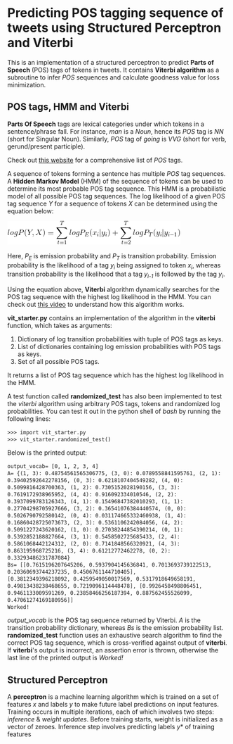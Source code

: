 # Predicting POS tagging sequence of tweets using Structured Perceptron and Viterbi

This is an implementation of a structured perceptron to predict **Parts of Speech** (POS) tags of tokens in tweets. It contains **Viterbi algorithm** as a subroutine to infer *POS* sequences and calculate goodness value for loss minimization. 

## POS tags, HMM and Viterbi
**Parts Of Speech** tags are lexical categories under which tokens in a sentence/phrase fall. For instance, *man* is a *Noun*, hence its *POS* tag is *NN* (short for Singular Noun). Similarly, *POS* tag of *going* is *VVG* (short for verb, gerund/present participle).

Check out [this website](https://www.sketchengine.co.uk/penn-treebank-tagset/) for a comprehensive list of *POS* tags.

A sequence of tokens forming a sentence has multiple *POS* tag sequences. A **Hidden Markov Model** (HMM) of the sequence of tokens can be used to determine its most probable POS tag sequence. This HMM is a probabilistic model of all possible POS tag sequences. The log likelihood of a given POS tag sequence *Y* for a sequence of tokens *X* can be determined using the equation below:

![img](https://raw.githubusercontent.com/Tapojit/structured-perceptron-and-viterbi/master/HMM.png)

Here, *P<sub>E</sub>* is emission probability and *P<sub>T</sub>* is transition probability. Emission probability is the likelihood of a tag *y<sub>i</sub>* being assigned to token *x<sub>i</sub>*, whereas transition probability is the likelihood that a tag *y<sub>i-1</sub>* is followed by the tag *y<sub>i</sub>*.

Using the equation above, **Viterbi** algorithm dynamically searches for the POS tag sequence with the highest log likelihood in the HMM. You can check out [this video](https://www.youtube.com/watch?v=_568XqOByTs) to understand how this algorithm works.

**vit_starter.py** contains an implementation of the algorithm in the **viterbi** function, which takes as arguments:
1. Dictionary of log transition probabilities with tuple of POS tags as keys.
2. List of dictionaries containing log emission probabilities with POS tags as keys.
3. Set of all possible POS tags.

It returns a list of POS tag sequence which has the highest log likelihood in the HMM.

A test function called **randomized_test** has also been implemented to test the *viterbi* algorithm using arbitrary POS tags, tokens and randomized log probabilities. You can test it out in the python shell of *bash* by running the following lines:

```
>>> import vit_starter.py
>>> vit_starter.randomized_test()

```

Below is the printed output:

```
output_vocab= [0, 1, 2, 3, 4]
A= {(1, 3): 0.48754561565306775, (3, 0): 0.0789558841595761, (2, 1): 0.39402592642278156, (0, 3): 0.6218107404549282, (4, 0): 
0.5099816428700363, (1, 2): 0.7305152028190156, (3, 3): 0.7619172938965952, (4, 4): 0.916092334010546, (2, 2): 
0.3937099783126343, (4, 1): 0.15496847382010293, (1, 1): 0.27704298705927666, (3, 2): 0.36541076384440574, (0, 0): 
0.5026790792580142, (0, 4): 0.031174665332460938, (1, 4): 0.16860428725073673, (2, 3): 0.5361106242084056, (4, 2): 
0.5091227243620162, (1, 0): 0.27038244854390214, (0, 1): 0.5392852188827664, (3, 1): 0.5458502725685433, (2, 4): 
0.5861068442124312, (2, 0): 0.7141848566320921, (4, 3): 0.863195968725216, (3, 4): 0.61212772462278, (0, 2): 
0.33293486231787084}
Bs= [[0.7615196207645206, 0.5937904145636841, 0.7013693739122513, 0.20360693744237235, 0.4506761144710405], 
[0.3812349396218092, 0.4259549050017569, 0.5317918649658191, 0.49813438238468655, 0.7219096114448478], [0.9926458498806451, 
0.9461133009591269, 0.23858466256187394, 0.887562455526099, 0.47061274169180956]]
Worked!

```
*output_vocab* is the POS tag sequence returned by Viterbi. *A* is the transition probability dictionary, whereas *Bs* is the emission probability list. **randomized_test** function uses an exhaustive search algorithm to find the correct POS tag sequence, which is cross-verified against output of **viterbi**. If **viterbi**'s output is incorrect, an assertion error is thrown, otherwise the last line of the printed output is *Worked!*

## Structured Perceptron

A **perceptron** is a machine learning algorithm which is trained on a set of features *x* and labels *y* to make future label predictions on input features. Training occurs in multiple iterations, each of which involves two steps: *inference* & *weight updates*. Before training starts, weight is initialized as a vector of zeroes. Inference step involves predicting labels *y<su>*</su>* of training features 
